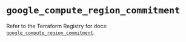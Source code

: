 # `google_compute_region_commitment`

Refer to the Terraform Registry for docs: [`google_compute_region_commitment`](https://registry.terraform.io/providers/hashicorp/google/5.43.0/docs/resources/compute_region_commitment).
